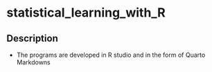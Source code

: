 # statistical_learning_with_R

## Description
- The programs are developed in R studio and in the form of Quarto Markdowns
